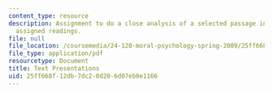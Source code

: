 ```yaml
---
content_type: resource
description: Assignment to do a close analysis of a selected passage in one of the
  assigned readings.
file: null
file_location: /coursemedia/24-120-moral-psychology-spring-2009/25ff668f12db7dc20d206d07eb0e1166_MIT24_120s09_assn04.pdf
file_type: application/pdf
resourcetype: Document
title: Text Presentations
uid: 25ff668f-12db-7dc2-0d20-6d07eb0e1166
---
```

